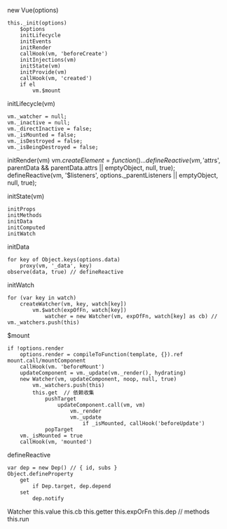 new Vue(options)

    this._init(options)
        $options
        initLifecycle
        initEvents
        initRender
        callHook(vm, 'beforeCreate')
        initInjections(vm)
        initState(vm)
        initProvide(vm)
        callHook(vm, 'created')
        if el
            vm.$mount

initLifecycle(vm)

    vm._watcher = null;
    vm._inactive = null;
    vm._directInactive = false;
    vm._isMounted = false;
    vm._isDestroyed = false;
    vm._isBeingDestroyed = false;

initRender(vm)
    vm.$createElement = function() {...}
    defineReactive(vm, '$attrs', parentData && parentData.attrs || emptyObject, null, true);
    defineReactive(vm, '$listeners', options._parentListeners || emptyObject, null, true);

initState(vm)

    initProps
    initMethods
    initData
    initComputed
    initWatch

initData

    for key of Object.keys(options.data)
        proxy(vm, '_data', key)
    observe(data, true) // defineReactive

initWatch

    for (var key in watch)
        createWatcher(vm, key, watch[key])
            vm.$watch(expOfFn, watch[key])
                watcher = new Watcher(vm, expOfFn, watch[key] as cb) // vm._watchers.push(this)

$mount

    if !options.render
        options.render = compileToFunction(template, {}).ref
    mount.call/mountComponent
        callHook(vm. 'beforeMount')
        updateComponent = vm._update(vm._render(), hydrating)
        new Watcher(vm, updateComponent, noop, null, true)
            vm._watchers.push(this)
            this.get  // 依赖收集
                pushTarget
                    updateComponent.call(vm, vm)
                        vm._render
                        vm._update
                            if _isMounted, callHook('beforeUpdate')
                popTarget
        vm._isMounted = true
        callHook(vm, 'mounted')

defineReactive

    var dep = new Dep() // { id, subs }
    Object.defineProperty
        get
            if Dep.target, dep.depend
        set
            dep.notify

Watcher
    this.value
    this.cb
    this.getter
    this.expOrFn
    this.dep
    // methods
    this.run
